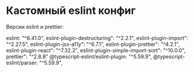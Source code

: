 # Кастомный eslint конфиг

Версии eslint и prettier:

eslint: "^8.41.0",
eslint-plugin-destructuring": "^2.2.1",
eslint-plugin-import": "^2.27.5",
eslint-plugin-jsx-a11y": "^6.7.1",
eslint-plugin-prettier": "^4.2.1",
eslint-plugin-react": "^7.32.2",
eslint-plugin-simple-import-sort": "^10.0.0",
prettier": "^2.8.8"
@typescript-eslint/eslint-plugin: "^5.59.9",
@typescript-eslint/parser: "^5.59.9",